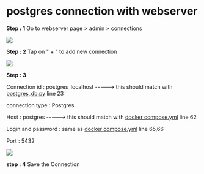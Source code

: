 # postgres connection with webserver  
 __Step : 1__ Go to webserver page > admin > connections  

![](https://lh5.googleusercontent.com/H5RVZ2yZnxvK8j_3RYHOydb04ICXulQy2zYT9NFM7qSFJFoYZ5sa8d3lOR9v5A0AIp9rxKGVES_KL16LcgN-b2_tgOD1ULl3h3QcHVVospJH9fGI4V6ymNxoEceYH9dMqlrs-Xfs)  

 __Step : 2__ Tap on " + " to add new connection  

 ![](https://s3.amazonaws.com/recipes.dezyre.com/use-postgresql-airflow-dag/materials/bigdata_2.jpg)

 __Step : 3__   

 Connection id : postgres_localhost  -----> this should match with [postgres_db.py](/DAGS/Postgres_Connnection/postgres_db.py) line 23  

 connection type : Postgres  

 Host : postgres   -----> this should match with [docker compose.yml](/Airflow_Installation/docker%20compose.yml) line 62  

Login and password : same as [docker compose.yml](/Airflow_Installation/docker%20compose.yml)  line 65,66

Port : 5432  

![](https://chrischow.github.io/dataandstuff/graphics/2022-01-26-open-options-chains-part-iii/postgres_connection.jpg)  

__step : 4__ Save the Connection